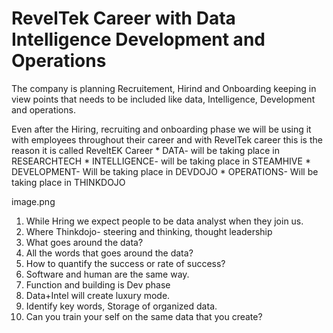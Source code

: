 # RevelTek Career with Data Intelligence Development and Operations

The company is planning Recruitement, Hirind and Onboarding keeping in view points that needs to be included like data, Intelligence, Development and operations.

Even after the Hiring, recruiting and onboarding phase we will be using it with employees throughout their career and with RevelTek career this is the reason it is called ReveltEK Career
    * DATA- will be taking place in RESEARCHTECH
    * INTELLIGENCE- will be taking place in STEAMHIVE
    * DEVELOPMENT- Will be taking place in DEVDOJO 
    * OPERATIONS- Will be taking place in THINKDOJO

image.png

  1. While Hring we expect people to be data analyst when they join us.
  2. Where Thinkdojo- steering and thinking, thought leadership
  3. What goes around the data?
  4. All the words that goes around the data?
  5. How to quantify the success or rate of success?
  6. Software and human are the same way. 
  7. Function and building is Dev phase
  8. Data+Intel will create luxury mode. 
  9. Identify key words, Storage of organized data.
  10. Can you train your self on the same data that you create?
    

